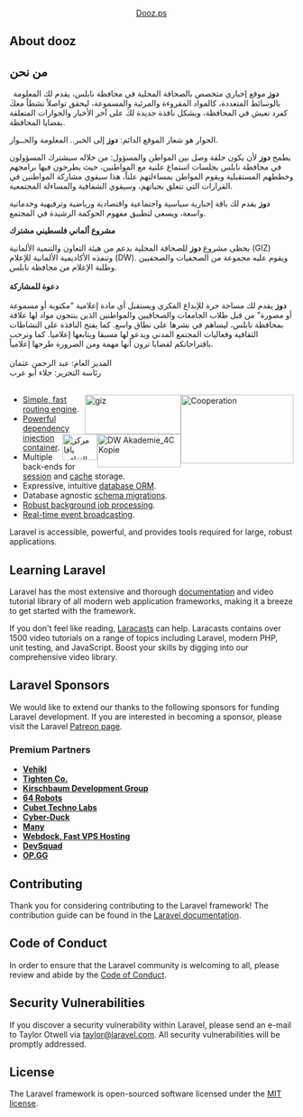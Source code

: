 <p align="center"><a href="https://www.dooz.ps" target="_blank">Dooz.ps</a></p>

## About dooz

<div class="body-story">
			<h2>من نحن</h2>
			
			
			


<p><strong>&nbsp; دوز</strong> موقع إخباري متخصص بالصحافة المحلية في محافظة نابلس، يقدم لك المعلومة بالوسائط المتعددة، كالمواد المقروءة والمرئية والمسموعة، ليحقق تواصلاً نشطاً معكَ كفرد تعيش في المحافظة، ويشكل نافذة جديدة لكَ على آخر الأخبار والحوارات المتعلقة بقضايا المحافظة.</p>

<p>الحوار هو شعار الموقع الدائم: <strong>دوز</strong> إلى الخبر.. المعلومة والحــوار.</p>
<p>يطمح <strong>دوز</strong> لأن يكون حلقة وصل بين المواطن والمسؤول: من خلاله سيشترك المسؤولون في محافظة نابلس بجلسات استماع علنية مع المواطنين، حيث يطرحون فيها برامجهم وخططهم المستقبلية ويقوم المواطن بمساءلتهم علناً، هذا سيقوي مشاركة المواطنين في القرارات التي تتعلق بحياتهم، وسيقوي الشفافية والمساءلة المجتمعية.</p>
<p><strong>دوز</strong> يقدم لك باقة إخبارية سياسية واجتماعية واقتصادية ورياضية وترفيهية وخدماتية واسعة، ويسعى لتطبيق مفهوم الحوكمة الرشيدة في المجتمع.</p>
<p><strong>مشروع ألماني فلسطيني مشترك</strong></p>
<p>يحظى مشروع <strong>دوز</strong> للصحافة المحلية بدعم من هيئة التعاون والتنمية الألمانية&nbsp;(GIZ) وتنفذه الأكاديمية الألمانية للإعلام (DW). ويقوم عليه مجموعة من الصحفيات والصحفيين وطلبة الإعلام من محافظة نابلس. <br><br><strong>دعوة للمشاركة</strong> <br><br><strong>دوز</strong> يقدم لك مساحة حرة للإبداع الفكري ويستقبل أي مادة إعلامية “مكتوبة أو مسموعة أو مصورة” من قبل طلاب الجامعات والصحافيين والمواطنين الذين ينتجون مواد لها علاقة بمحافظة نابلس، ليساهم في نشرها على نطاق واسع. كما يفتح النافذة على النشاطات الثقافية وفعاليات المجتمع المدني ويدعو لها مسبقا ويتابعها إعلاميا. كما ونرحب باقتراحاتكم لقضايا ترون أنها مهمة ومن الضرورة طرحها إعلامياً. <br><br>المدير العام: عبد الرحمن عثمان<br> رئاسة التحرير: جلاء أبو عرب<br><br></p>
<img class="alignnone wp-image-3015" style="width: 200px !important; float: right;" src="http://www.dooz.ps/wp-content/uploads/2014/02/Cooperation-300x218.jpg" alt="Cooperation" width="169" height="122"><img class="alignnone wp-image-3016" style="width: 170px !important; float: right;" src="http://www.dooz.ps/wp-content/uploads/2014/02/giz-300x125.jpg" alt="giz" width="170" height="70"><img class="alignnone wp-image-3017" style="width: 148px !important; float: right;" src="http://www.dooz.ps/wp-content/uploads/2014/02/DW-Akademie_4C-Kopie-300x120.jpg" alt="DW Akademie_4C Kopie" width="148" height="59"><img class="aligncenter wp-image-14673" style="width: 62px !important; float: right;" src="http://www.dooz.ps/wp-content/uploads/2014/02/يافا.jpg" alt="مركز يافا الثقافي" width="62" height="46">
		</div>

- [Simple, fast routing engine](https://laravel.com/docs/routing).
- [Powerful dependency injection container](https://laravel.com/docs/container).
- Multiple back-ends for [session](https://laravel.com/docs/session) and [cache](https://laravel.com/docs/cache) storage.
- Expressive, intuitive [database ORM](https://laravel.com/docs/eloquent).
- Database agnostic [schema migrations](https://laravel.com/docs/migrations).
- [Robust background job processing](https://laravel.com/docs/queues).
- [Real-time event broadcasting](https://laravel.com/docs/broadcasting).

Laravel is accessible, powerful, and provides tools required for large, robust applications.

## Learning Laravel

Laravel has the most extensive and thorough [documentation](https://laravel.com/docs) and video tutorial library of all modern web application frameworks, making it a breeze to get started with the framework.

If you don't feel like reading, [Laracasts](https://laracasts.com) can help. Laracasts contains over 1500 video tutorials on a range of topics including Laravel, modern PHP, unit testing, and JavaScript. Boost your skills by digging into our comprehensive video library.

## Laravel Sponsors

We would like to extend our thanks to the following sponsors for funding Laravel development. If you are interested in becoming a sponsor, please visit the Laravel [Patreon page](https://patreon.com/taylorotwell).

### Premium Partners

- **[Vehikl](https://vehikl.com/)**
- **[Tighten Co.](https://tighten.co)**
- **[Kirschbaum Development Group](https://kirschbaumdevelopment.com)**
- **[64 Robots](https://64robots.com)**
- **[Cubet Techno Labs](https://cubettech.com)**
- **[Cyber-Duck](https://cyber-duck.co.uk)**
- **[Many](https://www.many.co.uk)**
- **[Webdock, Fast VPS Hosting](https://www.webdock.io/en)**
- **[DevSquad](https://devsquad.com)**
- **[OP.GG](https://op.gg)**

## Contributing

Thank you for considering contributing to the Laravel framework! The contribution guide can be found in the [Laravel documentation](https://laravel.com/docs/contributions).

## Code of Conduct

In order to ensure that the Laravel community is welcoming to all, please review and abide by the [Code of Conduct](https://laravel.com/docs/contributions#code-of-conduct).

## Security Vulnerabilities

If you discover a security vulnerability within Laravel, please send an e-mail to Taylor Otwell via [taylor@laravel.com](mailto:taylor@laravel.com). All security vulnerabilities will be promptly addressed.

## License

The Laravel framework is open-sourced software licensed under the [MIT license](https://opensource.org/licenses/MIT).

